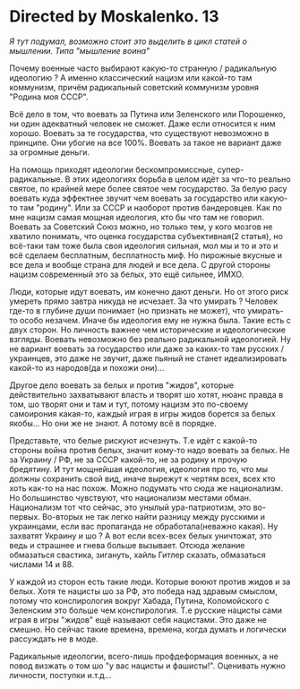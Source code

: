 # Directed by Moskalenko. 13

_Я тут подумал, возможно стоит это выделить в цикл статей о мышлении. Типа "мышление воина"_

Почему военные часто выбирают какую-то странную / радикальную идеологию ? А именно классический 
нацизм или какой-то там коммунизм, причём радикальный советский коммунизм уровня
"Родина моя СССР".

Всё дело в том, что воевать за Путина или Зеленского или Порошенко, ни один адекватный человек
не сможет. Даже если относится к ним хорошо. Воевать за те государства, что существуют
невозможно в принципе. Они убогие на все 100%. Воевать за такое не вариант даже за огромные
деньги.

На помощь приходят идеологии бескомпромиссные, супер-радикальные. В этих идеологиях борьба в
целом идёт за что-то реально святое, по крайней мере более святое чем государство. За белую
расу воевать куда эффектнее звучит чем воевать за государство или какую-то там "родину". Или за
СССР и наоборот против бандеровцев. Как по мне нацизм самая мощная идеология, кто бы что там не
говорил. Воевать за Советский Союз можно, но только тем, у кого мозгов не хватило понимать, что
оценка государства субъективная(2 статья), но всё-таки там тоже была своя идеология сильная,
мол мы и то и это и всё сделаем бесплатным, бесплатность миф. Но пирожные вкусные и все дела и
вообще страна для людей и все дела. С другой стороны нацизм современный это за белых, это ещё
сильнее, ИМХО.

Люди, которые идут воевать, им конечно дают деньги. Но от этого риск умереть прямо завтра
никуда не исчезает. За что умирать ? Человек где-то в глубине души понимает (но признать
не может), что умирать-то особо незачем. Иначе бы идеология ему не нужна была. Такие есть с
двух сторон. Но личность важнее чем исторические и идеологические взгляды. Воевать невозможно
без реально радикальной идеологией. Ну не вариант воевать за государство или даже за каких-то
там русских / украинцев, это даже не звучит, даже пьяный не станет идеализировать какой-то из
народов(да и похожи они)...

Другое дело воевать за белых и против "жидов", которые действительно захватывают власть и
творят шо хотят, нюанс правда в том, шо творят они и там и тут, потому нацизм это по-своему
самоирония какая-то, каждый играя в игры жидов борется за белых якобы... Но они же не знают.
А потому всё в порядке.

Представьте, что белые рискуют исчезнуть. Т.е идёт с какой-то стороны война против белых,
значит кому-то надо воевать за белых. Не за Украину / РФ, не за СССР какой-то, не за родину
и прочую бредятину. И тут мощнейшая идеология, идеология про то, что мы должны сохранить свой
вид, иначе вырежут к чертям всех, всех кто хоть как-то на нас похож. Можно подумать что сюда же 
национализм. Но большинство чувствуют, что национализм местами обман. Национализм тот что
сейчас, это унылый ура-патриотизм, это во-первых. Во-вторых не так легко найти разницу между
русскими и украинцами, если вас пропаганда не обработала(неважно какая). Ну захватят Украину и
шо ? А вот если всех-всех белых уничтожат, это ведь и страшнее и гнева больше вызывает.
Отсюда желание обмазаться свастика, зигануть, хайль Гитлер сказать, обмазаться числами 14 и 88.

У каждой из сторон есть такие люди. Которые воюют против жидов и за белых. Хотя те нацисты шо
за РФ, это победа над здравым смыслом, потому что конспирология вокруг Хабада, Путина,
Коломойского с Зеленским это больше чем конспирология. Т.е русские нацисты сами играя в игры
"жидов" ещё называют себя нацистами. Это даже не смешно. Но сейчас такие времена, времена,
когда думать и логически рассуждать не в моде.

Радикальные идеологии, всего-лишь профдеформация военных, а не повод визжать
о том шо "у вас нацисты и фашисты!". Оценивать нужно личности, поступки и.т.д...
